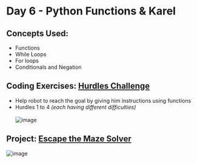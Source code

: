# Day 6 - Python Functions & Karel
## Concepts Used:
- Functions
- While Loops
- For loops
- Conditionals and Negation

## Coding Exercises: [Hurdles Challenge](https://github.com/xialuna/100-Days-of-Python/tree/main/Beginner%20(Day%201-14)/Day%206%20-%20Escape%20the%20Maze%20Solver/Coding%20Exercises%20-%20Hurdles%20Loop)
- Help robot to reach the goal by giving him instructions using functions
- Hurdles 1 to 4 _(each having different difficulties)_<br/>
<br/>![image](https://github.com/xialuna/100-Days-of-Python/assets/115876263/3f8cdf30-5ee4-41d5-af99-3b1c4740bef3)

## Project: [Escape the Maze Solver](https://github.com/xialuna/100-Days-of-Python/blob/main/Beginner%20(Day%201-14)/Day%206%20-%20Escape%20the%20Maze%20Solver/Main%20Project/MazeEscapeSolver.py)
  ![image](https://github.com/xialuna/100-Days-of-Python/assets/115876263/ab284824-e5f6-4859-8dae-d341091d865a)
